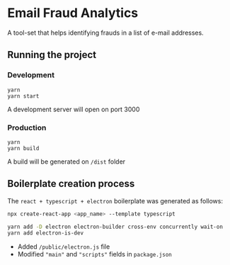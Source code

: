 # Email Fraud Analytics

A tool-set that helps identifying frauds in a list of e-mail addresses.

## Running the project

### Development

```
yarn
yarn start
```

A development server will open on port 3000

### Production

```
yarn
yarn build
```

A build will be generated on `/dist` folder

## Boilerplate creation process

The `react + typescript + electron` boilerplate was generated as follows:

```sh
npx create-react-app <app_name> --template typescript

yarn add -D electron electron-builder cross-env concurrently wait-on
yarn add electron-is-dev
```

- Added `/public/electron.js` file
- Modified `"main"` and `"scripts"` fields in `package.json`
